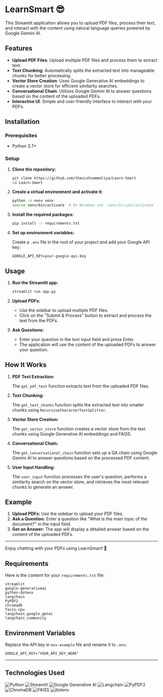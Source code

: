 # LearnSmart 😎

This Streamlit application allows you to upload PDF files, process their text, and interact with the content using natural language queries powered by Google Gemini AI.

## Features

- **Upload PDF Files**: Upload multiple PDF files and process them to extract text.
- **Text Chunking**: Automatically splits the extracted text into manageable chunks for better processing.
- **Vector Store Creation**: Uses Google Generative AI embeddings to create a vector store for efficient similarity searches.
- **Conversational Chain**: Utilizes Google Gemini AI to answer questions based on the content of the uploaded PDFs.
- **Interactive UI**: Simple and user-friendly interface to interact with your PDFs.

## Installation

### Prerequisites

- Python 3.7+

### Setup

1. **Clone the repository:**

   ```bash
   git clone https://github.com/thevishvammoliya/Learn-Smart
   cd Learn-Smart
   ```

2. **Create a virtual environment and activate it:**

   ```bash
   python -m venv venv
   source venv/bin/activate  # On Windows use `venv\Scripts\activate`
   ```

3. **Install the required packages:**

   ```bash
   pip install -r requirements.txt
   ```

4. **Set up environment variables:**

   Create a `.env` file in the root of your project and add your Google API key:

   ```env
   GOOGLE_API_KEY=your-google-api-key
   ```

## Usage

1. **Run the Streamlit app:**

   ```bash
   streamlit run app.py
   ```

2. **Upload PDFs:**

   - Use the sidebar to upload multiple PDF files.
   - Click on the "Submit & Process" button to extract and process the text from the PDFs.

3. **Ask Questions:**

   - Enter your question in the text input field and press Enter.
   - The application will use the content of the uploaded PDFs to answer your question.

## How It Works

1. **PDF Text Extraction:**

   The `get_pdf_text` function extracts text from the uploaded PDF files.

2. **Text Chunking:**

   The `get_text_chunks` function splits the extracted text into smaller chunks using `RecursiveCharacterTextSplitter`.

3. **Vector Store Creation:**

   The `get_vector_store` function creates a vector store from the text chunks using Google Generative AI embeddings and FAISS.

4. **Conversational Chain:**

   The `get_conversational_chain` function sets up a QA chain using Google Gemini AI to answer questions based on the processed PDF content.

5. **User Input Handling:**

   The `user_input` function processes the user's question, performs a similarity search on the vector store, and retrieves the most relevant chunks to generate an answer.

## Example

1. **Upload PDFs:** Use the sidebar to upload your PDF files.
2. **Ask a Question:** Enter a question like "What is the main topic of the document?" in the input field.
3. **Get an Answer:** The app will display a detailed answer based on the content of the uploaded PDFs.

---

Enjoy chatting with your PDFs using LearnSmart! 🚀

## Requirements

Here is the content for your `requirements.txt` file:

```text
streamlit
google-generativeai
python-dotenv
langchain
PyPDF2
chromadb
faiss-cpu
langchain_google_genai
langchain_community
```

## Environment Variables

Replace the API key in  `env.example` file and rename it to `.env`:

```env
GOOGLE_API_KEY="YOUR_API_KEY_HERE"
```

---

## Technologies Used

![Python](https://img.shields.io/badge/Python-3776AB?style=for-the-badge&logo=python&logoColor=white)
![Streamlit](https://img.shields.io/badge/Streamlit-FF4B4B?style=for-the-badge&logo=streamlit&logoColor=white)
![Google Generative AI](https://img.shields.io/badge/Google%20Generative%20AI-4285F4?style=for-the-badge&logo=google&logoColor=white)
![Langchain](https://img.shields.io/badge/Langchain-0E76A8?style=for-the-badge&logo=langchain&logoColor=white)
![PyPDF2](https://img.shields.io/badge/PyPDF2-3776AB?style=for-the-badge&logo=python&logoColor=white)
![ChromaDB](https://img.shields.io/badge/ChromaDB-4A148C?style=for-the-badge&logo=database&logoColor=white)
![FAISS](https://img.shields.io/badge/FAISS-0E76A8?style=for-the-badge&logo=faiss&logoColor=white)
![dotenv](https://img.shields.io/badge/dotenv-ECD53F?style=for-the-badge&logo=dotenv&logoColor=black)
